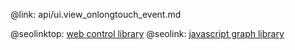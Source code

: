 @link: api/ui.view_onlongtouch_event.md

@seolinktop: [web control library](https://webix.com)
@seolink: [javascript graph library](https://webix.com/widget/charts/)